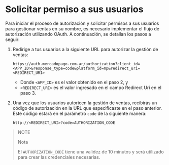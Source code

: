 # Solicitar permiso a sus usuarios 

Para iniciar el proceso de autorización y solicitar permisos a sus usuarios para gestionar ventas en su nombre, es necesario implementar el flujo de autorización utilizando OAuth. A continuación, se detallan los pasos a seguir:

 1. Redirige a tus usuarios a la siguiente URL para autorizar la gestión de ventas:
   
     ```
     https://auth.mercadopago.com.ar/authorization?client_id=<APP_ID>&response_type=code&platform_id=mp&redirect_uri=<REDIRECT_URI>
     ```
   
     - Donde `<APP_ID>` es el valor obtenido en el paso 2, y
     - `<REDIRECT_URI>` es el valor ingresado en el campo Redirect Uri en el paso 3.

 
 2. Una vez que los usuarios autoricen la gestión de ventas, recibirás un código de autorización en la URL que especificaste en el paso anterior. Este código estará en el parámetro `code` de la siguiente manera:

     ```
     http://<REDIRECT_URI>?code=AUTHORIZATION_CODE
     ```

> NOTE
>
> Nota
>
> El `AUTHORIZATION_CODE` tiene una validez de 10 minutos y será utilizado para crear las credenciales necesarias. 